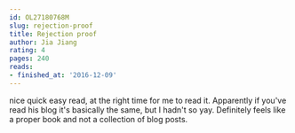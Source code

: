 ```yaml
---
id: OL27180768M
slug: rejection-proof
title: Rejection proof
author: Jia Jiang
rating: 4
pages: 240
reads:
- finished_at: '2016-12-09'
---
```

nice quick easy read, at the right time for me to read it. Apparently if you've read his blog it's basically the same, but I hadn't so yay. Definitely feels like a proper book and not a collection of blog posts.
